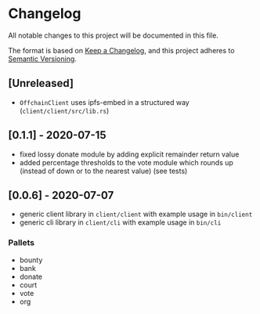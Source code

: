 # Changelog
All notable changes to this project will be documented in this file.

The format is based on [Keep a Changelog](https://keepachangelog.com/en/1.0.0/),
and this project adheres to [Semantic Versioning](https://semver.org/spec/v2.0.0.html).

## [Unreleased]

- `OffchainClient` uses ipfs-embed in a structured way (`client/client/src/lib.rs`)

## [0.1.1] - 2020-07-15

- fixed lossy donate module by adding explicit remainder return value
- added percentage thresholds to the vote module which rounds up (instead of down or to the nearest value) (see tests)

## [0.0.6] - 2020-07-07

- generic client library in `client/client` with example usage in `bin/client`
- generic cli library in `client/cli` with example usage in `bin/cli`

### Pallets
- bounty
- bank
- donate
- court
- vote
- org
